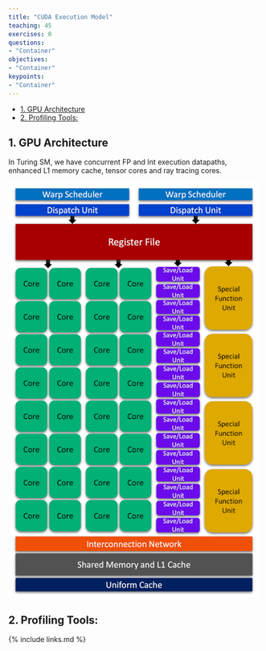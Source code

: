 ```yaml
---
title: "CUDA Execution Model"
teaching: 45
exercises: 0
questions:
- "Container"
objectives:
- "Container"
keypoints:
- "Container"
---
```


- [1. GPU Architecture](#1-gpu-architecture)
- [2. Profiling Tools:](#2-profiling-tools)

## 1. GPU Architecture

In Turing SM, we have concurrent FP and Int execution datapaths, enhanced L1
memory cache, tensor cores and ray tracing cores.

![Figure 1](../fig/SM.png)


## 2. Profiling Tools: 

{% include links.md %}
